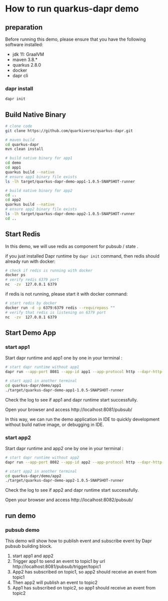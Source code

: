 # How to run quarkus-dapr demo

## preparation

Before running this demo, please ensure that you have the following software installed:

- jdk 11: GraalVM
- maven 3.8.*
- quarkus 2.8.0
- docker
- dapr cli

### dapr install

```bash
dapr init
```

## Build Native Binary

```bash
# clone code
git clone https://github.com/quarkiverse/quarkus-dapr.git

# maven build
cd quarkus-dapr
mvn clean install

# build native binary for app1
cd demo
cd app1
quarkus build --native
# ensure app1 binary file exists
ls -lh target/quarkus-dapr-demo-app1-1.0.5-SNAPSHOT-runner

# build native binary for app2
cd ..
cd app2
quarkus build --native
# ensure app2 binary file exists
ls -lh target/quarkus-dapr-demo-app2-1.0.5-SNAPSHOT-runner
cd ..
```

## Start Redis 

In this demo, we will use redis as component for pubsub / state . 

if you just installed Dapr runtime by `dapr init` command, then redis should already run with docker:

```bash
# check if redis is running with docker
docker ps
# verify redis 6379 port
nc  -zv  127.0.0.1 6379
```

if redis is not running, please start it with docker command:

```bash
# start redis by docker
docker run -d -p 6379:6379 redis --requirepass ""
# verify that redis is listening on 6379 port
nc  -zv  127.0.0.1 6379
```

## Start Demo App

### start app1

Start dapr runtime and app1 one by one in your terminal :

```bash
# start dapr runtime without app1
dapr run --app-port 8081 --app-id app1 --app-protocol http --dapr-http-port 3501 --dapr-grpc-port 50001 --components-path=./components

# start app1 in another terminal
cd quarkus-dapr/demo/app1
./target/quarkus-dapr-demo-app1-1.0.5-SNAPSHOT-runner
```

Check the log to see if app1 and dapr runtime start successfully. 

Open your browser and access http://localhost:8081/pubsub/

In this way, we can run the demo application in IDE to quickly development without build native image, or debugging in IDE.

### start app2

Start dapr runtime and app2 one by one in your terminal :

```bash
# start dapr runtime without app2
dapr run --app-port 8082 --app-id app2 --app-protocol http --dapr-http-port 3502 --dapr-grpc-port 50002 --components-path=./components

# start app2 in another terminal
cd quarkus-dapr/demo/app2
./target/quarkus-dapr-demo-app2-1.0.5-SNAPSHOT-runner
```

Check the log to see if app2 and dapr runtime start successfully.

Open your browser and access http://localhost:8082/pubsub/

## run demo

### pubsub demo

This demo will show how to publish event and subscribe event by Dapr pubsub building block.

1. start app1 and app2
2. Trigger app1 to send an event to topic1 by url http://localhost:8081/pubsub/trigger/topic1 
3. App2 has subscribed on topic1, so app2 should receive an event from topic1
4. Then app2 will publish an event to topic2 
5. App1 has subscribed on topic2, so app1 should receive an event from topic2


